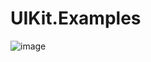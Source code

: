 # UIKit.Examples

![image](https://user-images.githubusercontent.com/15805568/151597438-48de19d7-1bbb-445d-80e1-0b37daf32296.png)
